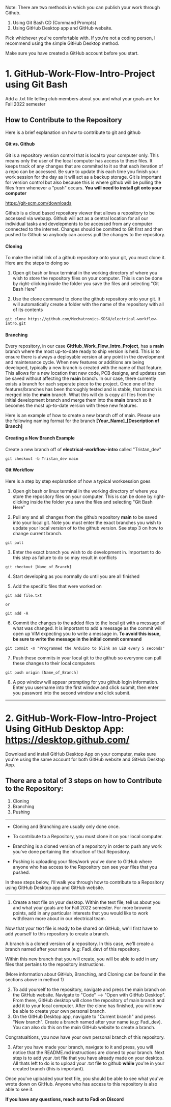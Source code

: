Note: There are two methods in which you can publish your work through Github. 
1. Using Git Bash CD (Command Prompts)
2. Using GitHub Desktop app and GitHub website.

Pick whichever you're comfortable with. If you're not a coding person, I recommend using the simple GitHub Desktop method. 

Make sure you have created a GitHub account before you start. 

# 1. GitHub-Work-Flow-Intro-Project using Git Bash
Add a .txt file telling club members about you and what your goals are for Fall 2022 semester

## How to Contribute to the Repository
Here is a brief explanation on how to contribute to git and github

#### Git vs. Github
Git is a repository version control that is local to your computer only. This means only the user of the local computer has access to these files. It keeps track of any changes that are commited to it so that each iteration of a repo can be accessed. Be sure to update this each time you finish your work session for the day as it will act as a backup storage. Git is important for version control but also because this is where github will be pulling the files from whenever a "push" occurs. **You will need to install git onto your computer**

https://git-scm.com/downloads

Github is a cloud based repository viewer that allows a repository to be accessed via webapp. Github will act as a central location for all our individual tasks and develepments to be accessed from any computer connected to the internet. Changes should be comitted to Git first and then pushed to Github so anybody can access pull the changes to the repository.

#### Cloning
To make the initial link of a github repository onto your git, you must clone it. Here are the steps to doing so

1. Open git bash or linux terminal in the working directory of where you wish to store the repository files on your computer. This is can be done by right-clicking inside the folder you save the files and selecting "Git Bash Here"

2. Use the clone command to clone the github repository onto your git. It will automatically create a folder with the name of the repository with all of its contents
```
git clone https://github.com/Mechatronics-SDSU/electrical-workflow-intro.git
```

#### Branching
Every repository, in our case **GitHub_Work_Flow_Intro_Project**, has a **main** branch where the most up-to-date ready to ship version is held. This is to ensure there is always a deployable version at any point in the development and maintenance cycle. When new features or additions are being developed, typically a new branch is created with the name of that feature. This allows for a new location that new code, PCB designs, and updates can be saved without affecting the **main** branch. In our case, there currently exists a branch for each seperate piece to the project. Once one of the features/branches has been thoroughly tested and is stable, that branch is merged into the **main** branch. What this will do is copy all files from the initial development branch and merge them into the **main** branch so it becomes the most up-to-date version with these new features.

Here is an example of how to create a new branch off of main. Please use the following naming format for the branch **[Your_Name]_[Description of Branch]**

#### Creating a New Branch Example


Create a new branch off of **electrical-workflow-intro** called "Tristan_dev"

```
git checkout -b Tristan_dev main
```

#### Git Workflow

Here is a step by step explanation of how a typical worksession goes

1. Open git bash or linux terminal in the working directory of where you store the repository files on your computer. This is can be done by right-clicking inside the folder you save the files and selecting "Git Bash Here"


2. Pull any and all changes from the github repository **main** to be saved into your local git. Note you must enter the exact branches you wish to update your local version of to the github version. See step 3 on how to change current branch. 
```
git pull
```

3. Enter the exact branch you wish to do development in. Important to do this step as failure to do so may result in conflicts
```
git checkout [Name_of_Branch]
```

4. Start developing as you normally do until you are all finished


5. Add the specific files that were worked on
```
git add file.txt

or

git add -A
```

6. Commit the changes to the added files to the local git with a message of what was changed. It is important to add a message as the commit will open up VIM expecting you to write a message in. **To avoid this issue, be sure to write the message in the initial commit command**
```
git commit -m "Programmed the Arduino to blink an LED every 5 seconds"
```


7. Push these commits in your local git to the github so everyone can pull these changes to their local computers
```
git push origin [Name_of_Branch]
```

8. A pop window will appear prompting for you github login information. Enter you username into the first window and click submit, then enter you password into the second window and click submit.
-----------------------------------------------------------------------------------------------------------------------------------------------------------------------

# 2. GitHub-Work-Flow-Intro-Project Using GitHub Desktop App: https://desktop.github.com/
Download and install GitHub Desktop App on your computer, make sure you're using the same account for both GitHub website and GitHub Desktop App. 

## There are a total of 3 steps on how to Contribute to the Repository:
1. Cloning
2. Branching
3. Pushing 
-----------------------------------------------------------------------------------------------------------------------------------------------------------------------
- Cloning and Branching are usually only done once. 

- To contribute to a Repository, you must clone it on your local computer. 

- Branching is a cloned version of a repository in order to push any work you've done pertaining the intruction of that Repository. 

- Pushing is uploading your files/work you've done to GitHub where anyone who has access to the Repository can see your files that you pushed. 


In these steps below, l'll walk you through how to contribute to a Repository using GitHub Desktop app and GitHub website. 

-----------------------------------------------------------------------------------------------------------------------------------------------------------------------

1. Create a text file on your desktop. Within the text file, tell us about you and what your goals are for Fall 2022 semester. For more brownie points, add in any particular interests that you would like to work with/learn more about in our electrical team. 

Now that your text file is ready to be shared on GitHub, we'll first have to add yourself to this repository to create a branch. 

A branch is a cloned version of a repository. In this case, we'll create a branch named after your name (e.g: Fadi_dev) of this repository.

Within this new branch that you will create, you will be able to add in any files that pertains to the repository instructions. 

(More information about GitHub, Branching, and Cloning can be found in the sections above in method 1)

2. To add yourself to the repository, navigate and press the main branch on the GitHub website. 
Navigate to "Code" --> "Open with GitHub Desktop". From there, GitHub desktop will clone the repository of main branch and add it to your local computer. After the clone has finished, you will now be able to create your own personal branch. 
3. On the GitHub Desktop app, navigate to "Current branch" and press "New branch". Create a branch named after your name (e.g: Fadi_dev). 
You can also do this on the main GitHub website to create a branch. 

Congratualtions, you now have your own personal branch of this repository. 

3. After you have made your branch, navigate to it and press, you will notice that the README.md instructions are cloned to your branch. 
Next step is to add your .txt file that you have already made on your desktop. All thats left to do is to upload your .txt file to github **while** you're in your created branch (this is important). 

Once you've uploaded your text file, you should be able to see what you've wrote down on GitHub. Anyone who has access to this repository is also able to see it. 

**If you have any questions, reach out to Fadi on Discord**
